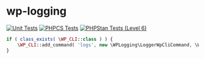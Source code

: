 # wp-logging
[![Unit Tests](https://github.com/Luc45/wp-logging/actions/workflows/unit.yml/badge.svg)](https://github.com/Luc45/wp-logging/actions/workflows/unit.yml)
[![PHPCS Tests](https://github.com/Luc45/wp-logging/actions/workflows/phpcs.yml/badge.svg)](https://github.com/Luc45/wp-logging/actions/workflows/phpcs.yml)
[![PHPStan Tests (Level 6)](https://github.com/Luc45/wp-logging/actions/workflows/phpstan.yml/badge.svg)](https://github.com/Luc45/wp-logging/actions/workflows/phpstan.yml)

```php
if ( class_exists( \WP_CLI::class ) ) {
    \WP_CLI::add_command( 'logs', new \WPLogging\LoggerWpCliCommand, \WPLogging\LoggerWpCliCommand::registration_args() );
}
```